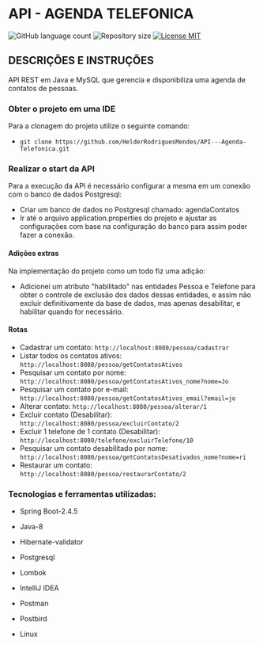# API - AGENDA TELEFONICA

<p>
  <img alt="GitHub language count" src="https://img.shields.io/github/languages/count/HelderRodriguesMendes/API---Agenda-Telefonica">

  <img alt="Repository size" src="https://img.shields.io/github/repo-size/HelderRodriguesMendes/API---Agenda-Telefonica">

  <a href="https://opensource.org/licenses/MIT">
    <img src="https://img.shields.io/badge/License-MIT-green.svg" alt="License MIT">
  </a>
</p>

## DESCRIÇÕES E INSTRUÇÕES
API REST em Java e MySQL que gerencia e disponibiliza uma agenda de contatos de pessoas.
### Obter o projeto em uma IDE

Para a clonagem do projeto utilize o seguinte comando: 
* ```git clone https://github.com/HelderRodriguesMendes/API---Agenda-Telefonica.git```

### Realizar o start da API

Para a execução da API é necessário configurar a mesma em um conexão com o banco de dados Postgresql:

* Criar um banco de dados no Postgresql chamado: agendaContatos
* Ir até o arquivo application.properties do projeto e ajustar as configurações com base na configuração do banco para assim poder fazer a conexão.

#### Adições extras

Na implementação do projeto como um todo fiz uma adição:

* Adicionei um atributo "habilitado" nas entidades Pessoa e Telefone para obter o controle de exclusão dos dados dessas entidades, e assim não excluir definitivamente
da base de dados, mas apenas desabilitar, e habilitar quando for necessário.

#### Rotas
* Cadastrar um contato: ```http://localhost:8080/pessoa/cadastrar```
* Listar todos os contatos ativos: ```http://localhost:8080/pessoa/getContatosAtivos```
* Pesquisar um contato por nome: ```http://localhost:8080/pessoa/getContatosAtivos_nome?nome=Jo```
* Pesquisar um contato por e-mail: ```http://localhost:8080/pessoa/getContatosAtivos_email?email=jo```
* Alterar contato: ```http://localhost:8080/pessoa/alterar/1```
* Excluir contato (Desabilitar): ```http://localhost:8080/pessoa/excluirContato/2```
* Excluir 1 telefone de 1 contato (Desabilitar): ```http://localhost:8080/telefone/excluirTelefone/10```
* Pesquisar um contato desabilitado por nome: ```http://localhost:8080/pessoa/getContatosDesativados_nome?nome=ri```
* Restaurar um contato: ```http://localhost:8080/pessoa/restaurarContato/2```

### Tecnologias e ferramentas utilizadas:

* Spring Boot-2.4.5
* Java-8
* Hibernate-validator
* Postgresql
* Lombok

* IntelliJ IDEA
* Postman
* Postbird
* Linux
